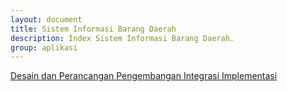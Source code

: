 ```yaml
---
layout: document
title: Sistem Informasi Barang Daerah
description: Index Sistem Informasi Barang Daerah.
group: aplikasi
---
```


<div class="list-group">
  <a class="list-group-item list-group-item-action" href="{{ site.baseurl }}/document/aplikasi/sistem-informasi-barang-daerah/desain-dan-perancangan/">
    Desain dan Perancangan
  </a>
  <a class="list-group-item list-group-item-action" href="{{ site.baseurl }}/document/aplikasi/sistem-informasi-barang-daerah/pengembangan/">
    Pengembangan
  </a>
  <a class="list-group-item list-group-item-action" href="{{ site.baseurl }}/document/aplikasi/sistem-informasi-barang-daerah/integrasi/">
    Integrasi
  </a>
  <a class="list-group-item list-group-item-action" href="{{ site.baseurl }}/document/aplikasi/sistem-informasi-barang-daerah/implementasi/">
    Implementasi
  </a>
</div>
